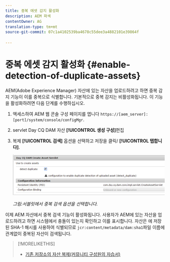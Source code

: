 ```yaml
---
title: 중복 에셋 감지 활성화
description: AEM 파섹
contentOwner: AG
translation-type: tm+mt
source-git-commit: 07c1a4102539ba4678c55dee3a4882101e39864f

---
```



# 중복 에셋 감지 활성화 {#enable-detection-of-duplicate-assets}

AEM(Adobe Experience Manager) 자산에 있는 자산을 업로드하려고 하면 중복 감지 기능이 이를 중복으로 식별합니다. 기본적으로 중복 감지는 비활성화됩니다. 이 기능을 활성화하려면 다음 단계를 수행하십시오.

1. 액세스하여 AEM 웹 콘솔 구성 페이지를 엽니다 `https://[aem_server]:[port]/system/console/configMgr`.
1. servlet Day CQ DAM 자산 **[!UICONTROL 생성 구성]**&#x200B;편집
1. 복제 **[!UICONTROL 검색]** 옵션을 선택하고 저장을 클릭/ **[!UICONTROL 탭합니다]**.

   ![서블릿에서 중복 검색 옵션을 선택합니다.](assets/chlimage_1-377.png)


   *그림:서블릿에서 중복 검색 옵션을 선택합니다.*

이제 AEM 자산에서 중복 검색 기능이 활성화됩니다. 사용자가 AEM에 있는 자산을 업로드하려고 하면 시스템에서 충돌이 있는지 확인하고 이를 표시합니다. 자산은 에 저장된 SHA-1 해시를 사용하여 식별되므로 `jcr:content/metadata/dam:sha1`파일 이름에 관계없이 중복된 자산이 검색됩니다.

>[!MORELIKETHIS]
>
>* [기존 저장소의 자산 복제(커뮤니티 구성원의 자습서)](https://experience-aem.blogspot.com/2019/06/aem-65-find-duplicate-assets-binaries-in-existing-repository.html)


